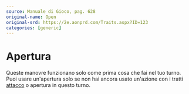 ```yaml
---
source: Manuale di Gioco, pag. 628
original-name: Open
original-srd: https://2e.aonprd.com/Traits.aspx?ID=123
categories: [generic]
---
```


# Apertura

Queste manovre funzionano solo come prima cosa che fai nel tuo turno. Puoi usare
un'apertura solo se non hai ancora usato un'azione con i tratti
[attacco](/tratti/attacco) o apertura in questo turno.
